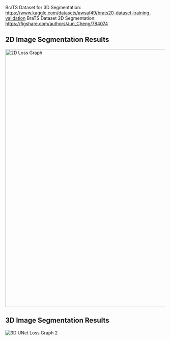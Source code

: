 

BraTS Dataset for 3D Segmentation: https://www.kaggle.com/datasets/awsaf49/brats20-dataset-training-validation
BraTS Dataset 2D Segmentation: https://figshare.com/authors/Jun_Cheng/784074

## 2D Image Segmentation Results
<img width="808" alt="2D Loss Graph" src="https://user-images.githubusercontent.com/34732790/207468130-33864bf2-23a7-46e8-9131-e82e8a65204c.png">

## 3D Image Segmentation Results
![3D UNet Loss Graph 2](https://user-images.githubusercontent.com/34732790/207467994-128089f3-64e1-4135-b791-7a771d8fddab.png)
